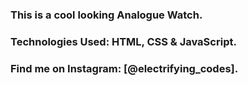 ### This is a cool looking Analogue Watch.

### Technologies Used: HTML, CSS & JavaScript.

### Find me on Instagram: [@electrifying_codes].

[Instagram]: https://www.instagram.com/electrifying_codes